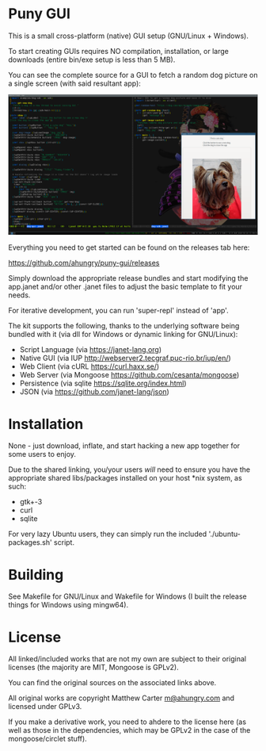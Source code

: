 # Puny GUI


This is a small cross-platform (native) GUI setup (GNU/Linux + Windows).

To start creating GUIs requires NO compilation, installation, or large
downloads (entire bin/exe setup is less than 5 MB).

You can see the complete source for a GUI to fetch a random dog
picture on a single screen (with said resultant app):

![ahubu](https://raw.githubusercontent.com/ahungry/puny-gui/master/dog-sample.png)

Everything you need to get started can be found on the releases tab
here:

  https://github.com/ahungry/puny-gui/releases

Simply download the appropriate release bundles and start modifying
the app.janet and/or other .janet files to adjust the basic template
to fit your needs.

For iterative development, you can run 'super-repl' instead of 'app'.

The kit supports the following, thanks to the underlying software being
bundled with it (via dll for Windows or dynamic linking for GNU/Linux):

- Script Language (via https://janet-lang.org)
- Native GUI (via IUP http://webserver2.tecgraf.puc-rio.br/iup/en/)
- Web Client (via cURL https://curl.haxx.se/)
- Web Server (via Mongoose https://github.com/cesanta/mongoose)
- Persistence (via sqlite https://sqlite.org/index.html)
- JSON (via https://github.com/janet-lang/json)

# Installation

None - just download, inflate, and start hacking a new app together
for some users to enjoy.

Due to the shared linking, you/your users *will* need to ensure you
have the appropriate shared libs/packages installed on your host *nix
system, as such:

- gtk+-3
- curl
- sqlite

For very lazy Ubuntu users, they can simply run the included
'./ubuntu-packages.sh' script.

# Building

See Makefile for GNU/Linux and Wakefile for Windows (I built the
release things for Windows using mingw64).

# License

All linked/included works that are not my own are subject to their
original licenses (the majority are MIT, Mongoose is GPLv2).

You can find the original sources on the associated links above.

All original works are copyright Matthew Carter <m@ahungry.com> and
licensed under GPLv3.

If you make a derivative work, you need to ahdere to the license here
(as well as those in the dependencies, which may be GPLv2 in the case
of the mongoose/circlet stuff).
